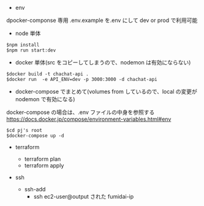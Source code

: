 - env

dpocker-componse 専用
.env.example を.env にして dev or prod で利用可能

- node 単体

```
$npm install
$npm run start:dev
```

- docker 単体(src をコピーしてしまうので、nodemon は有効にならない)

```
$docker build -t chachat-api .
$docker run  -e API_ENV=dev -p 3000:3000 -d chachat-api
```

- docker-compose でまとめて(volumes from しているので、local の変更が nodemon で有効になる)

docker-compose の場合は、.env ファイルの中身を参照する
https://docs.docker.jp/compose/environment-variables.html#env

```
$cd pj's root
$docker-compose up -d
```

- terraform

  - terraform plan
  - terraform apply

- ssh
  - ssh-add
    - ssh ec2-user@output された fumidai-ip
